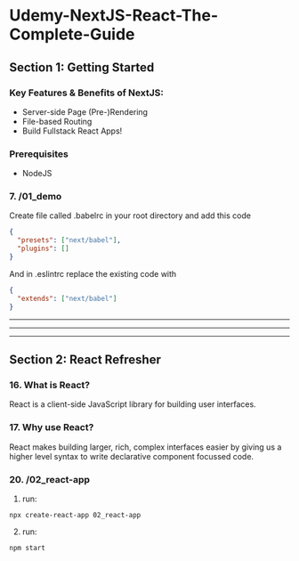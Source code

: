 # Udemy-NextJS-React-The-Complete-Guide

## Section 1: Getting Started
### Key Features & Benefits of NextJS:
- Server-side Page (Pre-)Rendering
- File-based Routing
- Build Fullstack React Apps!

### Prerequisites
- NodeJS

### 7. /01_demo
Create file called .babelrc in your root directory and add this code
```json
{
  "presets": ["next/babel"],
  "plugins": []
}
```

And in .eslintrc replace the existing code with
```json
{
  "extends": ["next/babel"]
}
```
---
---
---
## Section 2: React Refresher

### 16. What is React?

React is a client-side JavaScript library for building user interfaces. 
### 17. Why use React?

React makes building larger, rich, complex interfaces easier by giving us a higher level syntax to write declarative component focussed code.

### 20. /02_react-app

1. run:
```code
npx create-react-app 02_react-app
```
2. run:
```code
npm start
```